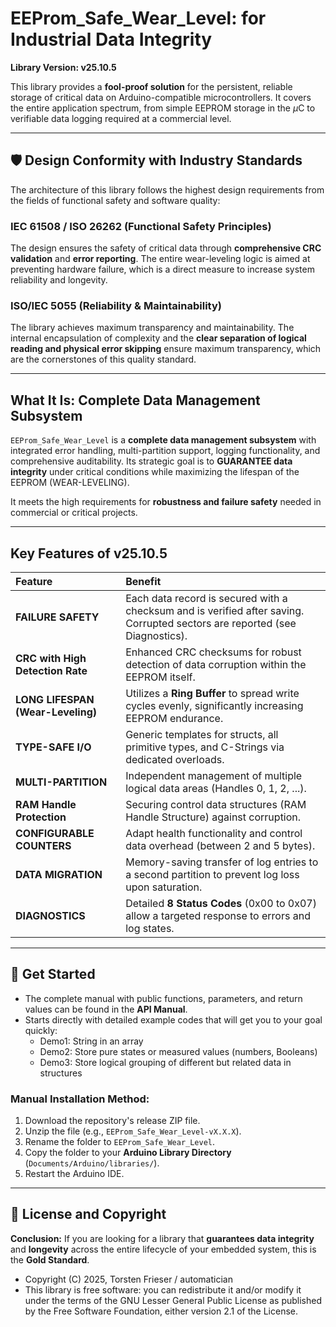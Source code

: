 # EEProm_Safe_Wear_Level: for Industrial Data Integrity

**Library Version: v25.10.5**

This library provides a **fool-proof solution** for the persistent, reliable storage of critical data on Arduino-compatible microcontrollers. It covers the entire application spectrum, from simple EEPROM storage in the $\mu\text{C}$ to verifiable data logging required at a commercial level.

---
## 🛡️ Design Conformity with Industry Standards

The architecture of this library follows the highest design requirements from the fields of functional safety and software quality:

### IEC 61508 / ISO 26262 (Functional Safety Principles)
The design ensures the safety of critical data through **comprehensive CRC validation** and **error reporting**. The entire wear-leveling logic is aimed at preventing hardware failure, which is a direct measure to increase system reliability and longevity.

### ISO/IEC 5055 (Reliability & Maintainability)
The library achieves maximum transparency and maintainability. The internal encapsulation of complexity and the **clear separation of logical reading and physical error skipping** ensure maximum transparency, which are the cornerstones of this quality standard.

---

## What It Is: Complete Data Management Subsystem

`EEProm_Safe_Wear_Level` is a **complete data management subsystem** with integrated error handling, multi-partition support, logging functionality, and comprehensive auditability. Its strategic goal is to **GUARANTEE data integrity** under critical conditions while maximizing the lifespan of the EEPROM (WEAR-LEVELING).

It meets the high requirements for **robustness and failure safety** needed in commercial or critical projects.

---

## Key Features of v25.10.5

| Feature | Benefit |
| :--- | :--- |
| **FAILURE SAFETY** | Each data record is secured with a checksum and is verified after saving. Corrupted sectors are reported (see Diagnostics). |
| **CRC with High Detection Rate** | Enhanced CRC checksums for robust detection of data corruption within the EEPROM itself. |
| **LONG LIFESPAN (Wear-Leveling)**| Utilizes a **Ring Buffer** to spread write cycles evenly, significantly increasing EEPROM endurance. |
| **TYPE-SAFE I/O** | Generic templates for structs, all primitive types, and C-Strings via dedicated overloads. |
| **MULTI-PARTITION** | Independent management of multiple logical data areas (Handles 0, 1, 2, ...). |
| **RAM Handle Protection** | Securing control data structures (RAM Handle Structure) against corruption. |
| **CONFIGURABLE COUNTERS** | Adapt health functionality and control data overhead (between 2 and 5 bytes). |
| **DATA MIGRATION** | Memory-saving transfer of log entries to a second partition to prevent log loss upon saturation. |
| **DIAGNOSTICS** | Detailed **8 Status Codes** (0x00 to 0x07) allow a targeted response to errors and log states. |

---

## 🚀 Get Started

* The complete manual with public functions, parameters, and return values can be found in the **API Manual**.
* Starts directly with detailed example codes that will get you to your goal quickly:
    * Demo1: String in an array
    * Demo2: Store pure states or measured values (numbers, Booleans)
    * Demo3: Store logical grouping of different but related data in structures

### Manual Installation Method:
1. Download the repository's release ZIP file.
2. Unzip the file (e.g., `EEProm_Safe_Wear_Level-vX.X.X`).
3. Rename the folder to `EEProm_Safe_Wear_Level`.
4. Copy the folder to your **Arduino Library Directory** (`Documents/Arduino/libraries/`).
5. Restart the Arduino IDE.

---

## 📜 License and Copyright

**Conclusion:** If you are looking for a library that **guarantees data integrity** and **longevity** across the entire lifecycle of your embedded system, this is the **Gold Standard**.

* Copyright (C) 2025, Torsten Frieser / automatician
* This library is free software: you can redistribute it and/or modify it under the terms of the GNU Lesser General Public License as published by the Free Software Foundation, either version 2.1 of the License.
